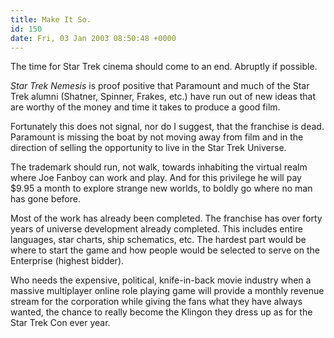 ```yaml
---
title: Make It So.
id: 150
date: Fri, 03 Jan 2003 08:50:48 +0000
---
```


The time for Star Trek cinema should come to an end. Abruptly if possible.  

*Star Trek Nemesis* is proof positive that Paramount and much of the Star Trek alumni (Shatner, Spinner, Frakes, etc.) have run out of new ideas that are worthy of the money and time it takes to produce a good film.  

Fortunately this does not signal, nor do I suggest, that the franchise is dead. Paramount is missing the boat by not moving away from film and in the direction of selling the opportunity to live in the Star Trek Universe.  

The trademark should run, not walk, towards inhabiting the virtual realm where Joe Fanboy can work and play. And for this privilege he will pay $9.95 a month to explore strange new worlds, to boldly go where no man has gone before.  

Most of the work has already been completed. The franchise has over forty years of universe development already completed. This includes entire languages, star charts, ship schematics, etc. The hardest part would be where to start the game and how people would be selected to serve on the Enterprise (highest bidder).  

Who needs the expensive, political, knife-in-back movie industry when a massive multiplayer online role playing game will provide a monthly revenue stream for the corporation while giving the fans what they have always wanted, the chance to really become the Klingon they dress up as for the Star Trek Con ever year.





